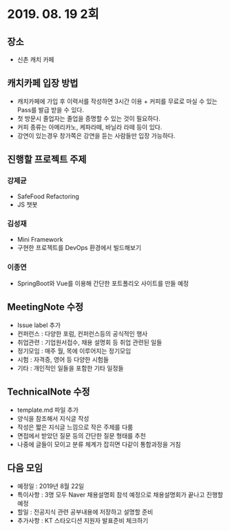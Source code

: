 # 2019. 08. 19 2회

## 장소
- 신촌 캐치 카페 

## 캐치카페 입장 방법
- 캐치카페에 가입 후 이력서를 작성하면 3시간 이용 + 커피를 무료로 마실 수 있는 Pass를 발급 받을 수 있다.
- 첫 방문시 졸업자는 졸업을 증명할 수 있는 것이 필요하다.
- 커피 종류는 아메리카노, 케파라떼, 바닐라 라떼 등이 있다.
- 강연이 있는경우 창가쪽은 강연을 듣는 사람들만 입장 가능하다.

## 진행할 프로젝트 주제
### 강제균
- SafeFood Refactoring
- JS 챗봇
### 김성재
- Mini Framework
- 구현한 프로젝트를 DevOps 환경에서 빌드해보기 
### 이종연
- SpringBoot와 Vue를 이용해 간단한 포트폴리오 사이트를 만들 예정

## MeetingNote 수정
- Issue label 추가
- 컨퍼런스 : 다양한 포럼, 컨퍼런스등의 공식적인 행사
- 취업관련 : 기업원서접수, 채용 설명회 등 취업 관련된 일들
- 정기모임 : 매주 월, 목에 이루어지는 정기모임
- 시험 : 자격증, 영어 등 다양한 시험들
- 기타 : 개인적인 일들을 포함한 기타 일정들

## TechnicalNote 수정
- template.md 파일 추가
- 양식을 참조해서 지식글 작성
- 작성은 짧은 지식글 느낌으로 작은 주제를 다룸
- 면접에서 받았던 질문 등의 간단한 질문 형태를 추천
- 나중에 글들이 모이고 분류 체계가 잡히면 다같이 통합과정을 거침


## 다음 모임
- 예정일 : 2019년 8월 22일
- 특이사항 : 3명 모두 Naver 채용설명회 참석 예정으로 채용설명회가 끝나고 진행할 예정
- 할일 : 전공지식 관련 공부내용에 저장하고 설명할 준비
- 추가사항 : KT 스타오디션 지원자 발표준비 체크하기
